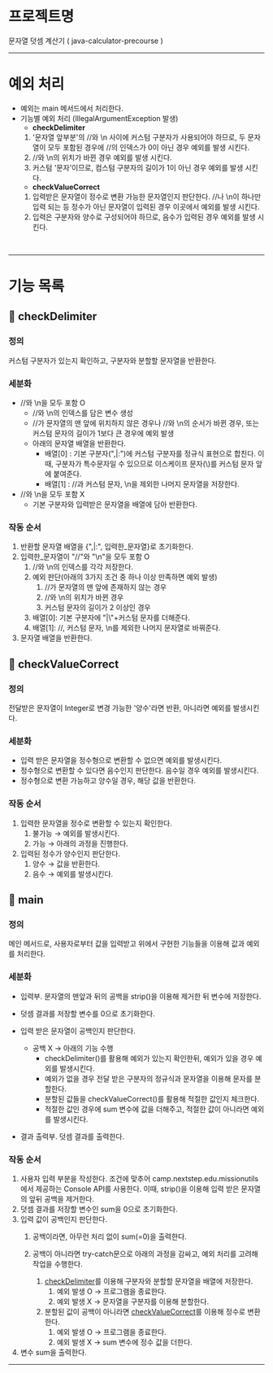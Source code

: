 # 프로젝트명 
문자열 덧셈 계산기 ( java-calculator-precourse )

---
# 예외 처리
- 예외는 main 메서드에서 처리한다.
- 기능별 예외 처리 (IllegalArgumentException 발생)
  -  **checkDelimiter**
    1. '문자열 앞부분'의 //와 \n 사이에 커스텀 구분자가 사용되어야 하므로, 두 문자열이 모두 포함된 경우에 //의 인덱스가 0이 아닌 경우 예외를 발생 시킨다.
    2. //와 \n의 위치가 바뀐 경우 예외를 발생 시킨다.
    3. 커스텀 '문자'이므로, 컴스텀 구분자의 길이가 1이 아닌 경우 예외를 발생 시킨다.
  - **checkValueCorrect**
  1. 입력받은 문자열이 정수로 변환 가능한 문자열인지 판단한다. //나 \n이 하나만 입력 되는 등 정수가 아닌 문자열이 입력된 경우 이곳에서 예외를 발생 시킨다.
  2. 입력은 구분자와 양수로 구성되어야 하므로, 음수가 입력된 경우 예외를 발생 시킨다.
<br>

---
# 기능 목록 

## 🍁 checkDelimiter
### 정의
커스텀 구분자가 있는지 확인하고, 구분자와 분할할 문자열을 반환한다.

### 세분화

- //와 \n을 모두 포함 O <br>
  - //와 \n의 인덱스를 담은 변수 생성 <br>
  - //가 문자열의 맨 앞에 위치하지 않은 경우나 //와 \n의 순서가 바뀐 경우, 또는 커스텀 문자의 길이가 1보다 큰 경우에 예외 발생 <br>
  - 아래의 문자열 배열을 반환한다.<br>
    - 배열[0] : 기본 구분자(",|:")에 커스텀 구분자를 정규식 표현으로 합친다. 이때, 구분자가 특수문자일 수 있으므로 이스케이프 문자(\\)를 커스텀 문자 앞에 붙여준다.<br>
    - 배열[1] : //과 커스텀 문자, \n을 제외한 나머지 문자열을 저장한다.
- //와 \n을 모두 포함 X <br>
  - 기본 구분자와 입력받은 문자열을 배열에 담아 반환한다.

### 작동 순서
1. 반환할 문자열 배열을 {",|:", 입력한_문자열}로 초기화한다.
2. 입력한_문자열이 "//"와 "\n"을 모두 포함 O
   1. //와 \n의 인덱스를 각각 저장한다.
   2. 예외 판단(아래의 3가지 조건 중 하나 이상 만족하면 예외 발생)
      1. //가 문자열의 맨 앞에 존재하지 않는 경우
      2. //와 \n의 위치가 바뀐 경우 
      3. 커스텀 문자의 길이가 2 이상인 경우
   3. 배열[0]: 기본 구분자에 "|\\"+커스텀 문자를 더해준다.
   4. 배열[1]: //, 커스텀 문자, \n를 제외한 나머지 문자열로 바꿔준다.
3. 문자열 배열을 반환한다.

## 🍁 checkValueCorrect
### 정의
전달받은 문자열이 Integer로 변경 가능한 '양수'라면 반환, 아니라면 예외를 발생시킨다.

### 세분화

- 입력 받은 문자열을 정수형으로 변환할 수 없으면 예외를 발생시킨다.
- 정수형으로 변환할 수 있다면 음수인지 판단한다. 음수일 경우 예외를 발생시킨다.
- 정수형으로 변환 가능하고 양수일 경우, 해당 값을 반환한다. 

### 작동 순서
1. 입력한 문자열을 정수로 변환할 수 있는지 확인한다.
   1. 불가능 &rarr; 예외를 발생시킨다.
   2. 가능 &rarr; 아래의 과정을 진행한다.
2. 입력된 정수가 양수인지 판단한다.
   1. 양수 &rarr; 값을 반환한다.
   2. 음수 &rarr; 예외를 발생시킨다. 

## 🍁 main
### 정의
메인 메서드로, 사용자로부터 값을 입력받고 위에서 구현한 기능들을 이용해 값과 예외를 처리한다.

### 세분화

- 입력부. 문자열의 맨앞과 뒤의 공백을 strip()을 이용해 제거한 뒤 변수에 저장한다.
- 덧셈 결과를 저장할 변수를 0으로 초기화한다.
- 입력 받은 문자열이 공백인지 판단한다.

  - 공백 X &rarr; 아래의 기능 수행
    - checkDelimiter()를 활용해 예외가 있는지 확인한뒤, 예외가 있을 경우 예외를 발생시킨다.
    - 예외가 없을 경우 전달 받은 구분자의 정규식과 문자열을 이용해 문자를 분할한다.
    - 분할된 값들을 checkValueCorrect()를 활용해 적절한 값인지 체크한다.
    - 적절한 값인 경우에 sum 변수에 값을 더해주고, 적절한 값이 아니라면 예외를 발생시킨다.
- 결과 출력부. 덧셈 결과를 출력한다.

### 작동 순서
1. 사용자 입력 부분을 작성한다. 조건에 맞추어 camp.nextstep.edu.missionutils 에서 제공하는 Console API를 사용한다. 이때, strip()을 이용해 입력 받은 문자열의 앞뒤 공백을 제거한다.
2. 덧셈 결과를 저장할 변수인 sum을 0으로 초기화한다.
3. 입력 값이 공백인지 판단한다.
    1. 공백이라면, 아무런 처리 없이 sum(=0)을 출력한다.
    2. 공백이 아니라면 try-catch문으로 아래의 과정을 감싸고, 예외 처리를 고려해 작업을 수행한다.
       
       1. [checkDelimiter](#🍁-checkDelimiter)를 이용해 구분자와 분할할 문자열을 배열에 저장한다.
          1. 예외 발생 O &rarr; 프로그램을 종료한다.
          2. 예외 발생 X &rarr; 문자열을 구분자를 이용해 분할한다.
       2. 분할된 값이 공백이 아니라면 [checkValueCorrect](#🍁-checkValueCorrect)를 이용해 정수로 변환한다.
          1. 예외 발생 O &rarr; 프로그램을 종료한다.
          2. 예외 발생 X &rarr; sum 변수에 정수 값을 더한다.
4. 변수 sum을 출력한다.

---
